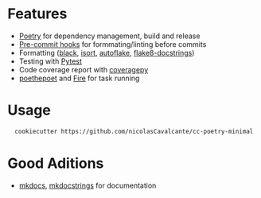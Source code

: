 # Features
- [Poetry] for dependency management, build and release
- [Pre-commit hooks] for formmating/linting before commits
- Formatting ([black], [isort], [autoflake], [flake8-docstrings])
- Testing with [Pytest]
- Code coverage report with [coveragepy]
- [poethepoet] and [Fire] for task running

# Usage
```bash
  cookiecutter https://github.com/nicolasCavalcante/cc-poetry-minimal
```

# Good Aditions

- [mkdocs], [mkdocstrings] for documentation


[poetry]: https://python-poetry.org/
[poethepoet]: https://github.com/nat-n/poethepoet
[pytest]: https://pytest.org
[coveragepy]: https://coverage.readthedocs.io/en/6.4/
[black]: https://github.com/psf/black
[isort]: https://github.com/PyCQA/isort
[autoflake]: https://github.com/PyCQA/autoflake
[mkdocs]: https://www.mkdocs.org
[mkdocstrings]: https://mkdocstrings.github.io/
[flake8-docstrings]: https://pypi.org/project/flake8-docstrings/
[Fire]: https://github.com/google/python-fire
[Pre-commit hooks]: https://pre-commit.com/
